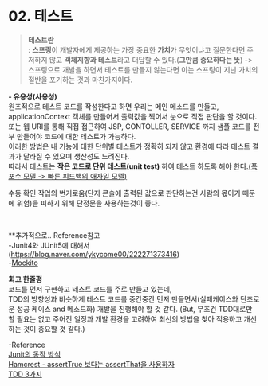 
# 02. 테스트

> **테스트란**   
: **스프링**이 개발자에게 제공하는 가장 중요한 **가치**가 무엇이냐고 질문한다면 주저하지 않고 **객체지향과 테스트**라고 대답할 수 있다.(**그만큼 중요하다는 뜻**)
-> 스프링으로 개발을 하면서 테스트를 만들지 않는다면 이는 스프링이 지닌 가치의 절반을 포기하는 것과 마찬가지이다.  

**- 유용성(사용성)**  
원초적으로 테스트 코드를 작성한다고 하면 우리는 메인 메소드를 만들고, applicationContext 객체를 만들어서 출력값을 찍어서 눈으로 직접 판단을 할 것이다.  
또는 웹 URI를 통해 직접 접근하여 JSP, CONTOLLER, SERVICE 까지 샘플 코드를 전부 만들어야 코드에 대한 테스트가 가능하다.  
이러한 방법은 내 기능에 대한 단위별 테스트가 정확히 되지 않고 환경에 따라 테스트 결과가 달라질 수 있으며 생산성도 느려진다.  
따라서 테스트는 **작은 코드로 단위 테스트(unit test)** 하여 테스트 하도록 해야 한다.[(폭포수 모델 -> 빠른 피드백의 애자일 모델)](https://universitytomorrow.com/19)  

수동 확인 작업의 번거로움(단지 콘솔에 출력된 값으로 판단하는건 사람의 몫이기 때문에 위험)을 피하기 위해 단정문을 사용하는것이 좋다.

<br/>


**추가적으로..  Reference참고  
-Junit4와 JUnit5에 대해서(https://blog.naver.com/ykycome00/222271373416)    
-[Mockito](https://blog.naver.com/ykycome00/222277964801)  


**회고 한줄평**  
코드를 먼저 구현하고 테스트 코드를 주로 만들고 있는데,  
TDD의 방향성과 비슷하게 테스트 코드를 중간중간 먼저 만들면서(실패케이스와 단조로운 성공 케이스 and 메소드화) 개발을 진행해야 할 것 같다. 
(But, 무조건 TDD대로만 할 필요는 없고 주어진 일정과 개발 환경을 고려하여 최선의 방법을 찾아 적용하고 개선하는 것이 중요할 것 같다.)  




-Reference  
[Junit의 동작 방식](https://goodgid.github.io/How-JUnit-Works/)   
[Hamcrest - assertTrue 보다는 assertThat을 사용하자](https://jongmin92.github.io/2020/03/31/Java/use-assertthat/)  
[TDD 3가지]()  

